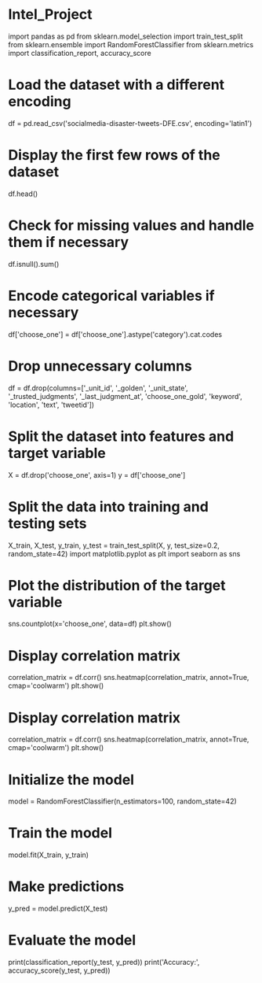 # Intel_Project
import pandas as pd
from sklearn.model_selection import train_test_split
from sklearn.ensemble import RandomForestClassifier
from sklearn.metrics import classification_report, accuracy_score

# Load the dataset with a different encoding
df = pd.read_csv('socialmedia-disaster-tweets-DFE.csv', encoding='latin1')

# Display the first few rows of the dataset
df.head()
# Check for missing values and handle them if necessary
df.isnull().sum()
# Encode categorical variables if necessary
df['choose_one'] = df['choose_one'].astype('category').cat.codes

# Drop unnecessary columns
df = df.drop(columns=['_unit_id', '_golden', '_unit_state', '_trusted_judgments', '_last_judgment_at', 'choose_one_gold', 'keyword', 'location', 'text', 'tweetid'])

# Split the dataset into features and target variable
X = df.drop('choose_one', axis=1)
y = df['choose_one']

# Split the data into training and testing sets
X_train, X_test, y_train, y_test = train_test_split(X, y, test_size=0.2, random_state=42)
import matplotlib.pyplot as plt
import seaborn as sns

# Plot the distribution of the target variable
sns.countplot(x='choose_one', data=df)
plt.show()
# Display correlation matrix
correlation_matrix = df.corr()
sns.heatmap(correlation_matrix, annot=True, cmap='coolwarm')
plt.show()
# Display correlation matrix
correlation_matrix = df.corr()
sns.heatmap(correlation_matrix, annot=True, cmap='coolwarm')
plt.show()
# Initialize the model
model = RandomForestClassifier(n_estimators=100, random_state=42)

# Train the model
model.fit(X_train, y_train)

# Make predictions
y_pred = model.predict(X_test)

# Evaluate the model
print(classification_report(y_test, y_pred))
print('Accuracy:', accuracy_score(y_test, y_pred))




